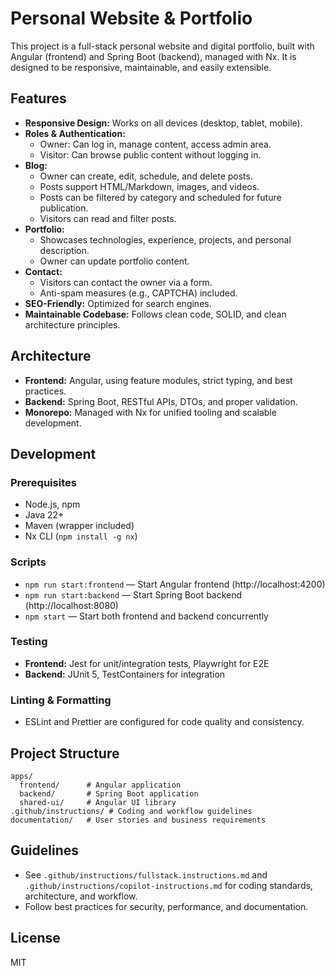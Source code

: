 # Personal Website & Portfolio

This project is a full-stack personal website and digital portfolio, built with Angular (frontend) and Spring Boot (backend), managed with Nx. It is designed to be responsive, maintainable, and easily extensible.

## Features

- **Responsive Design:** Works on all devices (desktop, tablet, mobile).
- **Roles & Authentication:**  
  - Owner: Can log in, manage content, access admin area.  
  - Visitor: Can browse public content without logging in.
- **Blog:**  
  - Owner can create, edit, schedule, and delete posts.
  - Posts support HTML/Markdown, images, and videos.
  - Posts can be filtered by category and scheduled for future publication.
  - Visitors can read and filter posts.
- **Portfolio:**  
  - Showcases technologies, experience, projects, and personal description.
  - Owner can update portfolio content.
- **Contact:**  
  - Visitors can contact the owner via a form.
  - Anti-spam measures (e.g., CAPTCHA) included.
- **SEO-Friendly:** Optimized for search engines.
- **Maintainable Codebase:** Follows clean code, SOLID, and clean architecture principles.

## Architecture

- **Frontend:** Angular, using feature modules, strict typing, and best practices.
- **Backend:** Spring Boot, RESTful APIs, DTOs, and proper validation.
- **Monorepo:** Managed with Nx for unified tooling and scalable development.

## Development

### Prerequisites

- Node.js, npm
- Java 22+
- Maven (wrapper included)
- Nx CLI (`npm install -g nx`)

### Scripts

- `npm run start:frontend` — Start Angular frontend (http://localhost:4200)
- `npm run start:backend` — Start Spring Boot backend (http://localhost:8080)
- `npm start` — Start both frontend and backend concurrently

### Testing

- **Frontend:** Jest for unit/integration tests, Playwright for E2E
- **Backend:** JUnit 5, TestContainers for integration

### Linting & Formatting

- ESLint and Prettier are configured for code quality and consistency.

## Project Structure

```
apps/
  frontend/      # Angular application
  backend/       # Spring Boot application
  shared-ui/     # Angular UI library
.github/instructions/ # Coding and workflow guidelines
documentation/   # User stories and business requirements
```

## Guidelines

- See `.github/instructions/fullstack.instructions.md` and `.github/instructions/copilot-instructions.md` for coding standards, architecture, and workflow.
- Follow best practices for security, performance, and documentation.

## License

MIT

